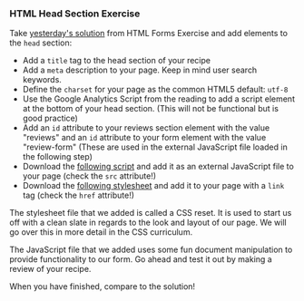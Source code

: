 ### HTML Head Section Exercise

Take [yesterday's solution][prev-solution] from HTML Forms Exercise and add elements to the `head` section:
* Add a `title` tag to the head section of your recipe
* Add a `meta` description to your page. Keep in mind user search keywords.
* Define the `charset` for your page as the common HTML5 default: `utf-8`
* Use the Google Analytics Script from the reading to add a script element at the bottom of your head section. (This will not be functional but is good practice)
* Add an `id` attribute to your reviews section element with the value "reviews" and an `id` attribute to your form element with the value "review-form" (These are used in the external JavaScript file loaded in the following step)
* Download the [following script][external-javascript-example] and add it as an external JavaScript file to your page (check the `src` attribute!)
* Download the [following stylesheet][reset] and add it to your page with a `link` tag (check the `href` attribute!)

The stylesheet file that we added is called a CSS reset. It is used to start us off with a clean slate in regards to the look and layout of our page. We will go over this in more detail in the CSS curriculum.

The JavaScript file that we added uses some fun document manipulation to provide functionality to our form. Go ahead and test it out by making a review of your recipe.

When you have finished, compare to the solution!

[prev-solution]: https://assets.aaonline.io/fullstack/html-css/micro-projects/html-forms/solution.zip
[external-javascript-example]: https://assets.aaonline.io/fullstack/html-css/assets/external_javascript_example.js
[reset]: https://assets.aaonline.io/fullstack/html-css/assets/css_reset.css
